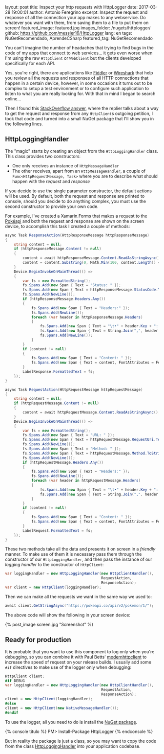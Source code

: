 layout: post
title: Inspect your http requests with HttpLogger
date: 2017-03-28 19:00:01
author: Antonio Feregrino
excerpt: Inspect the request and response of all the connection your app makes to any webservice. Do whatever you want with them, from saving them to a file to put them on screen!
featured_image: featured.jpg
images_folder: /nugets/httplogger/
github: https://github.com/messier16/HttpLogger
lang: en
tags: NuGetRecomendado, AprendeCSharp
featured_tag: NuGetRecomendado

You can't imagine the number of headaches that trying to find bugs in the code of my apps that connect to web services... it gets even worse when I'm using the raw `HttpClient` or `WebClient` but the clients developed specifically for each API.

Yes, you're right, there are applications like <a href="http://www.telerik.com/fiddler" target="_blank">Fiddler</a> or <a href="https://www.wireshark.org/" target="_blank">Wireshark</a> that help you review all the requests and responses of all HTTP connections that happen in a certain device, however, in some occasions it turns out to be complex to setup a test environment or to configure such application to listen to what you are really looking for. With that in mind I began to search online...  

Then I found this <a href="http://stackoverflow.com/a/18925296" target="_blank">StackOverflow answer</a>, where the replier talks about a way to get the request and response from any `HttpClient`s outgoing petition, I took that code and turned into a small NuGet package that I'll show you in the following lines.  

## HttpLoggingHandler  
The "magic" starts by creating an object from the `HttpLoggingHandler` class. This class provides two constructors:  

 - One only receives an instance of `HttpMessageHandler`  
 - The other receives, apart from an `HttpMessageHandler`, a couple of `Func<HttpRequestMessage, Task>` where you are to describe what should happen with the *request* and *response*  

If you decide to use the single parameter constructor, the default actions will be used. By default, both the request and response are printed to console, should you decide to do anything complex, you must use the second constructor to provide your own code.  

For example, I've created a Xamarin.Forms that makes a request to the <a href="https://pokeapi.co/" target="_blank">Pokéapi</a>  and both the request and response are shown on the screen device, to accomplish this task I created a couple of methods:  

```csharp  
async Task ResponseAction(HttpResponseMessage httpResponseMessage)
{
    string content = null;
    if (httpResponseMessage.Content != null)
    {
        content = await httpResponseMessage.Content.ReadAsStringAsync();
        content = content.Substring(0, Math.Min(100, content.Length)) + "...";
    }
    Device.BeginInvokeOnMainThread(() =>
    {
        var fs = new FormattedString();
        fs.Spans.Add(new Span { Text = "Status: " });
        fs.Spans.Add(new Span { Text = httpResponseMessage.StatusCode.ToString(), FontAttributes = FontAttributes.Bold });
        fs.Spans.Add(NewLine());
        if (httpResponseMessage.Headers.Any())
        {
            fs.Spans.Add(new Span { Text = "Headers:" });
            fs.Spans.Add(NewLine());
            foreach (var header in httpResponseMessage.Headers)
            {
                fs.Spans.Add(new Span { Text = "\t•" + header.Key + ": " });
                fs.Spans.Add(new Span { Text = String.Join(",", header.Value), FontAttributes = FontAttributes.Bold });
                fs.Spans.Add(NewLine());
            }
        }
        if (content != null)
        {
            fs.Spans.Add(new Span { Text = "Content: " });
            fs.Spans.Add(new Span { Text = content, FontAttributes = FontAttributes.Bold });
        }
        LabelResponse.FormattedText = fs;
    });
}

async Task RequestAction(HttpRequestMessage httpRequestMessage)
{
    string content = null;
    if (httpRequestMessage.Content != null)
    {
        content = await httpRequestMessage.Content.ReadAsStringAsync();
    }
    Device.BeginInvokeOnMainThread(() =>
    {
        var fs = new FormattedString();
        fs.Spans.Add(new Span { Text = "URL: " });
        fs.Spans.Add(new Span { Text = httpRequestMessage.RequestUri.ToString(), FontAttributes = FontAttributes.Bold });
        fs.Spans.Add(NewLine());
        fs.Spans.Add(new Span { Text = "Method: " });
        fs.Spans.Add(new Span { Text = httpRequestMessage.Method.ToString(), FontAttributes = FontAttributes.Bold });
        fs.Spans.Add(NewLine());
        if (httpRequestMessage.Headers.Any())
        {
            fs.Spans.Add(new Span { Text = "Headers:" });
            fs.Spans.Add(NewLine());
            foreach (var header in httpRequestMessage.Headers)
            {
                fs.Spans.Add(new Span { Text = "\t•" + header.Key + ": " });
                fs.Spans.Add(new Span { Text = String.Join(",", header.Value), FontAttributes = FontAttributes.Bold });
            }
        }
        if (content != null)
        {
            fs.Spans.Add(new Span { Text = "Content: " });
            fs.Spans.Add(new Span { Text = content, FontAttributes = FontAttributes.Bold });
        }
        LabelRequest.FormattedText = fs;
    });
}
```   

These two methods take all the data and presents it on screen in a *friendly* manner. To make use of them it is necessary pass them through the constructor of our `HttpLoggingHandler`, and then pass the instance of our *logging handler* to the constructor of `HttpClient`:  

```csharp  
var loggingHandler = new HttpLoggingHandler(new HttpClientHandler(), 
                                            RequestAction, 
                                            ResponseAction);
var client = new HttpClient(loggingHandler);
```  

Then we can make all the requests we want in the same way we used to:  

```csharp  
await client.GetStringAsync("https://pokeapi.co/api/v2/pokemon/1/");
```  

The above code will show the following in your screen device:  

{% post_image screen.jpg "Screenshot" %}  

## Ready for production  
It is probable that you want to use this component to log only when you're debugging, so you can combine it with Paul Betts' <a href="https://www.nuget.org/packages/modernhttpclient/" target="_blank">modernhttpclient</a> to increase the speed of request on your release builds. I usually add some `#if` directives to make use of the logger only when debugging:


```csharp  
HttpClient client;
#if DEBUG
var loggingHandler = new HttpLoggingHandler(new HttpClientHandler(), 
                                            RequestAction, 
                                            ResponseAction);
client = new HttpClient(loggingHandler);
#else
client = new HttpClient(new NativeMessageHandler());
#endif
```  

To use the logger, all you need to do is install the <a href="https://www.nuget.org/packages/HttpLogger/" target="_blank">NuGet package</a>.

{% console titulo %}
PM> Install-Package HttpLogger
{% endconsole %}

But in reality the package is just a class, so you may want to copy the code from the class <a href="https://github.com/messier16/HttpLogger/blob/master/HttpLogger/HttpLoggingHandler.cs" target="_blank">HttpLoggingHandler</a> into your application codebase.
